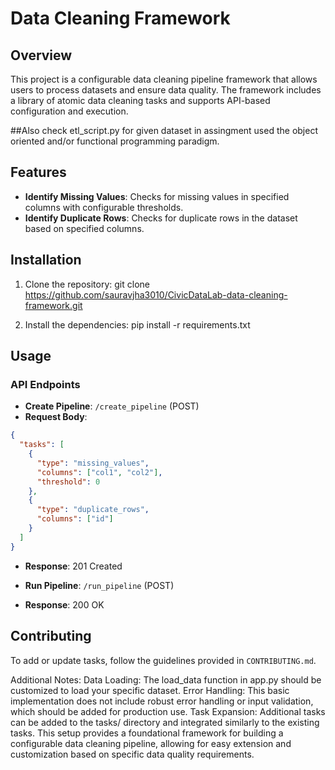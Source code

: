 # Data Cleaning Framework

## Overview

This project is a configurable data cleaning pipeline framework that allows users to process datasets and ensure data quality. The framework includes a library of atomic data cleaning tasks and supports API-based configuration and execution.

##Also check etl_script.py for given dataset in assingment used the object oriented and/or functional programming paradigm. 

## Features

- **Identify Missing Values**: Checks for missing values in specified columns with configurable thresholds.
- **Identify Duplicate Rows**: Checks for duplicate rows in the dataset based on specified columns.

## Installation

1. Clone the repository:
git clone  https://github.com/sauravjha3010/CivicDataLab-data-cleaning-framework.git

2. Install the dependencies:
pip install -r requirements.txt

## Usage

### API Endpoints

- **Create Pipeline**: `/create_pipeline` (POST)
- **Request Body**:
 ```json
 {
   "tasks": [
     {
       "type": "missing_values",
       "columns": ["col1", "col2"],
       "threshold": 0
     },
     {
       "type": "duplicate_rows",
       "columns": ["id"]
     }
   ]
 }
 ```
- **Response**: 201 Created

- **Run Pipeline**: `/run_pipeline` (POST)
- **Response**: 200 OK

## Contributing

To add or update tasks, follow the guidelines provided in `CONTRIBUTING.md`.

Additional Notes:
Data Loading: The load_data function in app.py should be customized to load your specific dataset.
Error Handling: This basic implementation does not include robust error handling or input validation, which should be added for production use.
Task Expansion: Additional tasks can be added to the tasks/ directory and integrated similarly to the existing tasks.
This setup provides a foundational framework for building a configurable data cleaning pipeline, allowing for easy extension and customization based on specific data quality requirements.

